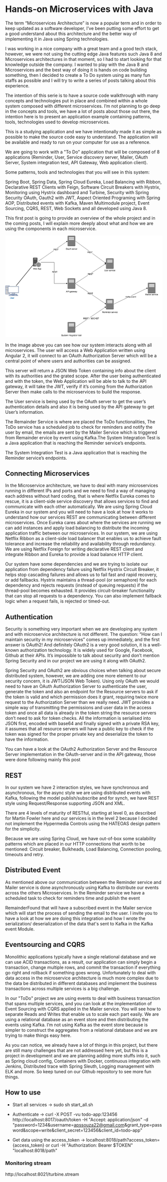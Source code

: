 # Hands-on Microservices with Java
 
The term “Microservices Architecture” is now a popular term and in order to keep updated as a software developer, I’ve been putting some effort to get a good understand about this architecture and the better way of implementing it in Java using Spring technologies.

I was working in a nice company with a great team and a good tech stack, however, we were not using the cutting edge Java features such Java 8 and Microservices architectures in that moment, so I had to start looking for that knowledge outside the company. I wanted to play with the Java 8 and Microservices and the best way of doing it is hands on code building something, then I decided to create a To Do system using as many fun staffs as possible and I will try to write a series of posts talking about this experience.

The intention of this serie is to have a source code walkthrough with many concepts and technologies put in place and combined within a whole system composed with different microservices. I’m not planning to go deep in the concepts and tools, we have a lot of posts about those out there, the intention here is to present an application example containing patterns, tools, technologies used to develop microservices.

This is a studying application and we have intentionally made it as simple as possible to make the source code easy to understand. The application will be available and ready to run on your computer for use as a reference.

We are going to work with a "To Do" application that will be composed of 8 applications (Reminder, User, Service discovery server, Mailer, OAuth Server, System integration test, API Gateway, Web application client).

Some patterns, tools and technologies that you will see in this system:

Spring Boot, Spring Data, Spring Cloud Eureka, Load Balancing with Ribbon, Declarative REST Clients with Feign, Software Circuit Breakers with Hystrix, Monitoring using Hystrix dashboard and Turbine, Security with Spring Security OAuth, Oauth2 with JWT, Aspect Oriented Programing with Spring AOP, Distributed events with Kafka, Maven Multimodule project, Event Sourcing, CQRS, REST, Web Sockets and all developed using Java 8.

This first post is going to provide an overview of the whole project and in the coming posts, I will explain more deeply about what and how we are using the components in each microservice.

![Alt text](microservices-architecture.jpg?raw=true "microservices architecture")

In the image above you can see how our system interacts along with all microservices. The user will access a Web Application written using Angular 2, it will connect to an OAuth Authorization Server which will be a central point of where users and authorities can be assigned. 

This server will return a JSON Web Token containing info about the client with its authorities and the grated scope. After the user being authenticated and with the token, the Web Application will be able to talk to the API gateway, it will take the JWT, verify if it’s coming from the Authorization Server then make calls to the microservices to build the response.

The User service is being used by the OAuth server to get the user’s authentication details and also it is being used by the API gateway to get User’s information.

The Remainder Service is where are placed the ToDo functionalities, The ToDo service has a scheduled job to check for reminders and notify the user by email, the emails are sent by the Mailer Service which is triggered from Remainder ervice by event using Kafka.The System Integration Test is a Java application that is reaching the Reminder service’s endpoints.

The System Integration Test is a Java application that is reaching the Reminder service’s endpoints.

## Connecting Microservices
In the Microservice architecture, we have to deal with many microservices running in different IPs and ports and we need to find a way of managing each address without hard coding, that is where Netflix Eureka comes to rescue, it is a client-side service discovery that allows services to find and communicate with each other automatically. We are using Spring Cloud Eureka in our system and you will need to have a look at how it works to understand how our services REST are communicating between different microservices. Once Eureka cares about where the services are running we can add instances and apply load balancing to distribute the incoming application traffic between our microservices. In our system, we are using Netflix Ribbon as a client-side load balancer that enables us to achieve fault tolerance and increase the reliability and availability through redundancy. We are using Netflix Foreign for writing declarative REST client and integrate Ribbon and Eureka to provide a load balance HTTP client.

Our system have some dependencies and we are trying to isolate our application from dependency failure using Netflix Hystrix Circuit Breaker, it helps stop cascading failures and allows us to fail fast and rapid recovery, or add fallbacks. Hystrix maintains a thread-pool (or semaphore) for each dependency and rejects requests (instead of queuing requests) if the thread-pool becomes exhausted. It provides circuit-breaker functionality that can stop all requests to a dependency. You can also implement fallback logic when a request fails, is rejected or timed-out.

## Authentication
Security is something very important when we are developing any system and with microservice architecture is not different. The question: “How can I maintain security in my microservices” comes up immediately, and the first answer is OAuth2! And definitely OAuth2 is a very good solution, it is a well-known authorization technology. It is widely used for Google, Facebook, Github at their APIs. It’s impossible to talk about security and don’t mention Spring Security and in our project we are using it along with OAuth2.

Spring Security and OAuth2 are obvious choices when talking about secure distributed system, however, we are adding one more element to our security concern, it is JWT(JSON Web Token). Using only OAuth we would need to have an OAuth Authorization Server to authenticate the user, generate the token and also an endpoint for the Resource servers to ask if the token is valid and which permission does it grant, requiring twice more request to the Authorization Server than we really need. JWT provides a simple way of transmitting the permissions and user data in the access token and once all data is already in the token string the resource servers don’t need to ask for token checks. All the information is serialised into JSON first, encoded with base64 and finally signed with a private RSA key, it assumes that all resource servers will have a public key to check if the token was signed for the proper private key and deserialize the token to have the information.

You can have a look at the OAuth2 Authorization Server and the Resource Server implementation in the OAuth-server and in the API gateway, those were done following mainly this post 

## REST
In our system we have 2 interaction styles, we have synchronous and asynchronous, for the async style we are using distributed events with Kafka, following the model publish/subscribe and for synch, we have REST style using Request/Response supporting JSON and XML.

There are 4 levels of maturity of RESTful, starting at level 0, as described for Martin Fowler here and our services is in the level 2 because I decided not implement the Hypermedia Controls using the HATEOAS design pattern for the simplicity.

Because we are using Spring Cloud, we have out-of-box some scalability patterns which are placed in our HTTP connections that worth to be mentioned: Circuit breaker, Bulkheads, Load Balancing, Connection pooling, timeouts and retry. 
 
## Distributed Event
As mentioned above our communication between the Reminder service and Mailer service is done asynchronously using Kafka to distribute our events across the others Microservices. In the Reminder service we have a scheduled task to check for reminders time and publish the event 

RemainderFound that will have a subscribed event in the Mailer service which will start the process of sending the email to the user. I invite you to have a look at how we are doing this integration and how I wrote the serialization/ deserialization of the data that's sent to Kafka in the Kafka event Module.
 
## Eventsourcing and CQRS
Monolithic applications typically have a single relational database and we can use ACID transactions, as a result, our application can simply begin a transaction, change multiple rows, and commit the transaction if everything go right and rollback if something goes wrong. Unfortunately to deal with data access in the microservice architecture is much more complex due to the data be distributed in different databases and implement the business transactions across multiple services is a big challenge.

In our "ToDo" project we are using events to deal with business transaction that spans multiple services, and you can look at the implementation of Event Sourcing with CQRS applied in the Mailer service. You will see how to separate Reads and Writes that enable us to scale each part easily. We are using a relational database as an event store and then distributing the events using Kafka. I’m not using Kafka as the event store because is simpler to construct the aggregates from a relational database and we are trying to make things easy here.

As you can notice, we already have a lot of things in this project, but there are still many challenges that are not addressed here yet, but this is a project in development and we are planning adding more stuffs into it, such as Spring cloud config, Containers with Docker, continuous integration with Jenkins, Distributed trace with Spring Sleuth, Logging management with ELK and more. So keep tuned on our Github repository to see more fun things.


## How to use

* Start all services -> sudo sh start_all.sh  
* Authenticate -> curl -X POST -vu todo-app:123456 http://localhost:8017/oauth/token -H "Accept: application/json" -d "password=1234&username=apssouza22@gmail.com&grant_type=password&scope=write&client_secret=123456&client_id=todo-app"  

* Get data using the access_token -> localhost:8018/path?access_token={access_token} or curl -H "Authorization: Bearer $TOKEN" "localhost:8018/path"

### Monitoring stream				
http://localhost:8021/turbine.stream
